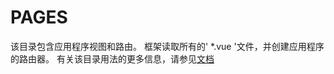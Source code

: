# PAGES

该目录包含应用程序视图和路由。
框架读取所有的' *.vue '文件，并创建应用程序的路由器。
有关该目录用法的更多信息，请参见[文档](https://nuxtjs.org/guide/routing)
